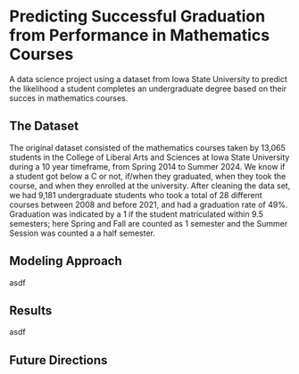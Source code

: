 # Predicting Successful Graduation from Performance in Mathematics Courses

A data science project using a dataset from Iowa State University to predict the likelihood a student completes an undergraduate degree based on their succes in mathematics courses. 

## The Dataset

The original dataset consisted of the mathematics courses taken by 13,065 students in the College of Liberal Arts and Sciences at Iowa State University during a 10 year timeframe, from Spring 2014 to Summer 2024. We know if a student got below a C or not, if/when they graduated, when they took the course, and when they enrolled at the university. After cleaning the data set, we had 9,181 undergraduate students who took a total of 28 different courses between 2008 and before 2021, and had a graduation rate of 49\%. Graduation was indicated by a 1 if the student matriculated within 9.5 semesters; here Spring and Fall are counted as 1 semester and the Summer Session was counted a a half semester.

## Modeling Approach

asdf

## Results

asdf

## Future Directions
